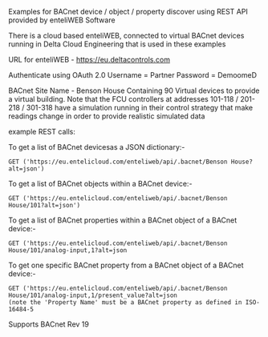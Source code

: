 Examples for BACnet device / object / property discover using REST API provided by enteliWEB Software

There is a cloud based enteliWEB, connected to virtual BACnet devices running in Delta Cloud Engineering that is used
in these examples

URL for enteliWEB - https://eu.deltacontrols.com

Authenticate using OAuth 2.0
  Username = Partner
  Password = DemoomeD
 
 BACnet Site Name - Benson House
 Containing 90 Virtual devices to provide a virtual building. Note that the FCU controllers at addresses 
 101-118 / 201-218 / 301-318 have a simulation running in their control strategy that make readings change
 in order to provide realistic simulated data
 
 example REST calls:
 
  To get a list of BACnet devicesas a JSON dictionary:-
  
    GET ('https://eu.entelicloud.com/enteliweb/api/.bacnet/Benson House?alt=json')
   
   To get a list of BACnet objects within a BACnet device:-
   
    GET ('https://eu.entelicloud.com/enteliweb/api/.bacnet/Benson House/101?alt=json')
   
   To get a list of BACnet properties within a BACnet object of a BACnet device:-
   
    GET ('https://eu.entelicloud.com/enteliweb/api/.bacnet/Benson House/101/analog-input,1?alt=json
   
   To get one specific BACnet property from a BACnet object of a BACnet device:-
   
    GET ('https://eu.entelicloud.com/enteliweb/api/.bacnet/Benson House/101/analog-input,1/present_value?alt=json
    (note the 'Property Name' must be a BACnet property as defined in ISO-16484-5
  
  Supports BACnet Rev 19
  
